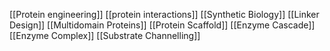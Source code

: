[[Protein engineering]]
[[protein interactions]]
[[Synthetic Biology]]
[[Linker Design]]
[[Multidomain Proteins]]
[[Protein Scaffold]]
[[Enzyme Cascade]]
[[Enzyme Complex]]
[[Substrate Channelling]]
